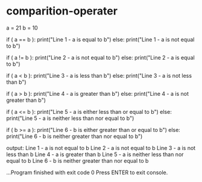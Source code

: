 # comparition-operater
a = 21
b = 10

if ( a == b ):
   print("Line 1 - a is equal to b")
else:
   print("Line 1 - a is not equal to b")

if ( a != b ):
   print("Line 2 - a is not equal to b")
else:
   print("Line 2 - a is equal to b")

if ( a < b ):
   print("Line 3 - a is less than b") 
else:
   print("Line 3 - a is not less than b")

if ( a > b ):
   print("Line 4 - a is greater than b")
else:
   print("Line 4 - a is not greater than b")

if ( a <= b ):
   print("Line 5 - a is either less than or equal to  b")
else:
   print("Line 5 - a is neither less than nor equal to  b")

if ( b >= a ):
   print("Line 6 - b is either greater than  or equal to b")
else:
   print("Line 6 - b is neither greater than  nor equal to b")
   
   
   output:
 Line 1 - a is not equal to b
Line 2 - a is not equal to b
Line 3 - a is not less than b
Line 4 - a is greater than b
Line 5 - a is neither less than nor equal to  b
Line 6 - b is neither greater than  nor equal to b


...Program finished with exit code 0
Press ENTER to exit console.  
